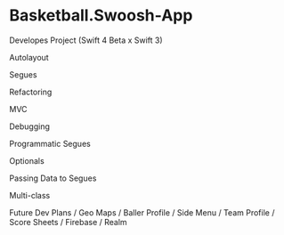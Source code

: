 # Basketball.Swoosh-App
Developes Project (Swift 4 Beta x Swift 3)

Autolayout

Segues

Refactoring

MVC

Debugging

Programmatic Segues

Optionals 

Passing Data to Segues


Multi-class



Future Dev Plans
/ Geo Maps
/ Baller Profile
/ Side Menu
/ Team Profile
/ Score Sheets
/ Firebase / Realm

